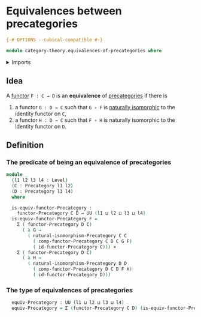 # Equivalences between precategories

```agda
{-# OPTIONS --cubical-compatible #-}

module category-theory.equivalences-of-precategories where
```

<details><summary>Imports</summary>

```agda
open import category-theory.functors-precategories
open import category-theory.natural-isomorphisms-functors-precategories
open import category-theory.precategories

open import foundation.cartesian-product-types
open import foundation.dependent-pair-types
open import foundation.universe-levels
```

</details>

## Idea

A [functor](category-theory.functors-precategories.md) `F : C → D` is an
**equivalence** of [precategories](category-theory.precategories.md) if there is

1. a functor `G : D → C` such that `G ∘ F` is
   [naturally isomorphic](category-theory.natural-isomorphisms-functors-precategories.md)
   to the identity functor on `C`,
2. a functor `H : D → C` such that `F ∘ H` is naturally isomorphic to the
   identity functor on `D`.

## Definition

### The predicate of being an equivalence of precategories

```agda
module _
  {l1 l2 l3 l4 : Level}
  (C : Precategory l1 l2)
  (D : Precategory l3 l4)
  where

  is-equiv-functor-Precategory :
    functor-Precategory C D → UU (l1 ⊔ l2 ⊔ l3 ⊔ l4)
  is-equiv-functor-Precategory F =
    Σ ( functor-Precategory D C)
      ( λ G →
        ( natural-isomorphism-Precategory C C
          ( comp-functor-Precategory C D C G F)
          ( id-functor-Precategory C))) ×
    Σ ( functor-Precategory D C)
      ( λ H →
        ( natural-isomorphism-Precategory D D
          ( comp-functor-Precategory D C D F H)
          ( id-functor-Precategory D)))
```

### The type of equivalences of precategories

```agda
  equiv-Precategory : UU (l1 ⊔ l2 ⊔ l3 ⊔ l4)
  equiv-Precategory = Σ (functor-Precategory C D) (is-equiv-functor-Precategory)
```

